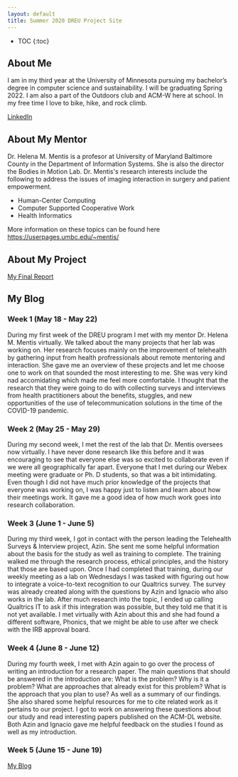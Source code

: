 ```yaml
---
layout: default
title: Summer 2020 DREU Project Site
---
```


* TOC
{:toc}

## About Me

I am in my third year at the University of Minnesota pursuing my bachelor’s degree in computer science and sustainability. I will be graduating Spring 2022. I am also a part of the Outdoors club and ACM-W here at school. In my free time I love to bike, hike, and rock climb.

[LinkedIn](https://www.linkedin.com/in/esthi-erickson-890554184)

## About My Mentor
Dr. Helena M. Mentis is a profesor at University of Maryland Baltimore County in the Department of Information Systems. She is also the director the Bodies in Motion Lab.
Dr. Mentis's research interests include the following to address the issues of imaging interaction in surgery and patient empowerment. 

  - Human-Center Computing
  - Computer Supported Cooperative Work
  - Health Informatics 
  
  More information on these topics can be found here <https://userpages.umbc.edu/~mentis/>
  

## About My Project


[My Final Report](files/finalreport.pdf)

## My Blog
### Week 1 (May 18 - May 22) <br/>
During my first week of the DREU program I met with my mentor Dr. Helena M. Mentis virtually. We talked about the many projects that her lab was working on. Her research focuses mainly on the improvement of telehealth by gathering input from health profressionals about remote mentoring and interaction. She gave me an overview of these projects and let me choose one to work on that sounded the most interesting to me. She was very kind nad accomidating which made me feel more comfortable. I thought that the research that they were going to do with collecting surveys and interviews from health practitioners about the benefits, stuggles, and new opportunities of the use of telecommunication solutions in the time of the COVID-19 pandemic. 

### Week 2 (May 25 - May 29) <br/>
During my second week, I met the rest of the lab that Dr. Mentis oversees now virtually. I have never done research like this before and it was encouraging to see that everyone else was so excited to collaborate even if we were all geographically far apart. Everyone that I met during our Webex meeting were graduate or Ph. D students, so that was a bit intimidating. Even though I did not have much prior knowledge of the projects that everyone was working on, I was happy just to listen and learn about how their meetings work. It gave me a good idea of how much work goes into research collaboration. 

### Week 3 (June 1 - June 5) <br/>
During my third week, I got in contact with the person leading the Telehealth Surveys & Interview project, Azin. She sent me some helpful information about the basis for the study as well as training to complete. The training walked me through the research process, ethical principles, and the history that those are based upon. Once I had completed that training, during our weekly meeting as a lab on Wednesdays I was tasked with figuring out how to integrate a voice-to-text recognition to our Qualtrics survey. The survey was already created along with the questions by Azin and Ignacio who also works in the lab. After much research into the topic, I ended up calling Qualtrics IT to ask if this integration was possible, but they told me that it is not yet available. I met virtually with Azin about this and she had found a different software, Phonics, that we might be able to use after we check with the IRB approval board. 

### Week 4 (June 8 - June 12) <br/>
During my fourth week, I met with Azin again to go over the process of writing an introduction for a research paper. The main questions that should be answered in the introduction are: What is the problem? Why is it a problem? What are approaches that already exist for this problem? What is the approach that you plan to use? As well as a summary of our findings. She also shared some helpful resources for me to cite related work as it pertains to our project. I got to work on answering these questions about our study and read interesting papers published on the ACM-DL website. Both Azin and Ignacio gave me helpful feedback on the studies I found as well as my introduction. 

### Week 5 (June 15 - June 19) 

[My Blog](blog.html)
